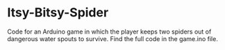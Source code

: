 # Itsy-Bitsy-Spider
Code for an Arduino game in which the player keeps two spiders out of dangerous water spouts to survive. Find the full code in the game.ino file.
